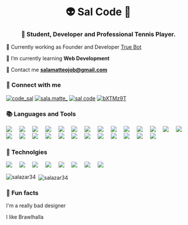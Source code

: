 <h1 align="center">👽 Sal Code 🔐</h1>
<h3 align="center">🧡 Student, Developer and Professional Tennis Player.</h3>

🔐 Currently working as Founder and Developer [True Bot](https://truebot.xyz)

🌱 I’m currently learning **Web Development**

🚀 Contact me **salamatteojob@gmail.com**

<h3 align="left">🚀 Connect with me</h3>
<p align="left">
<a href="https://twitter.com/code_sal" target="blank"><img align="center" src="https://img.shields.io/badge/@code_sal-%231DA1F2.svg?style=for-the-badge&logo=Twitter&logoColor=white" alt="code_sal" /></a>
<a href="https://instagram.com/sala.matte_" target="blank"><img align="center" src="https://img.shields.io/badge/@sal.matte_-%23E4405F.svg?style=for-the-badge&logo=Instagram&logoColor=white" alt="sala.matte_"/></a>
<a href="https://www.youtube.com/c/sal code" target="blank"><img align="center" src="https://img.shields.io/badge/Sal Code-%23FF0000.svg?style=for-the-badge&logo=YouTube&logoColor=white" alt="sal code"/></a>
<a href="https://discord.gg/bXTMz9T" target="blank"><img align="center" src="https://img.shields.io/badge/True Community-%237289DA.svg?style=for-the-badge&logo=discord&logoColor=white" alt="bXTMz9T" /></a>
</p>

<h3 align="left">📚 Languages and Tools</h3>
<p align="left"><img src="https://img.shields.io/badge/c-%2300599C.svg?style=for-the-badge&logo=c&logoColor=white">&nbsp;&nbsp;&nbsp;&nbsp;&nbsp;<img src="https://img.shields.io/badge/c%23-%23239120.svg?style=for-the-badge&logo=c-sharp&logoColor=white">&nbsp;&nbsp;&nbsp;&nbsp;&nbsp;<img src="https://img.shields.io/badge/c++-%2300599C.svg?style=for-the-badge&logo=c%2B%2B&logoColor=white">&nbsp;&nbsp;&nbsp;&nbsp;&nbsp;<img src="https://img.shields.io/badge/html5-%23E34F26.svg?style=for-the-badge&logo=html5&logoColor=white">&nbsp;&nbsp;&nbsp;&nbsp;&nbsp;<img src="https://img.shields.io/badge/css3-%231572B6.svg?style=for-the-badge&logo=css3&logoColor=white">&nbsp;&nbsp;&nbsp;&nbsp;&nbsp;<img src="https://img.shields.io/badge/javascript-%23323330.svg?style=for-the-badge&logo=javascript&logoColor=%23F7DF1E">&nbsp;&nbsp;&nbsp;&nbsp;&nbsp;<img src="https://img.shields.io/badge/markdown-%23000000.svg?style=for-the-badge&logo=markdown&logoColor=white">&nbsp;&nbsp;&nbsp;&nbsp;&nbsp;<img src="https://img.shields.io/badge/python-3670A0?style=for-the-badge&logo=python&logoColor=ffdd54)">&nbsp;&nbsp;&nbsp;&nbsp;&nbsp;<img src="https://img.shields.io/badge/bootstrap-%23563D7C.svg?style=for-the-badge&logo=bootstrap&logoColor=white">&nbsp;&nbsp;&nbsp;&nbsp;&nbsp;<img src="https://img.shields.io/badge/django-%23092E20.svg?style=for-the-badge&logo=django&logoColor=white">&nbsp;&nbsp;&nbsp;&nbsp;&nbsp;<img src="https://img.shields.io/badge/NPM-%23000000.svg?style=for-the-badge&logo=npm&logoColor=white">&nbsp;&nbsp;&nbsp;&nbsp;&nbsp;<img src="https://img.shields.io/badge/node.js-6DA55F?style=for-the-badge&logo=node.js&logoColor=white">&nbsp;&nbsp;&nbsp;&nbsp;&nbsp;<img src="https://img.shields.io/badge/adobe-%23FF0000.svg?style=for-the-badge&logo=adobe&logoColor=white">&nbsp;&nbsp;&nbsp;&nbsp;&nbsp;<img src="https://img.shields.io/badge/Adobe%20Acrobat%20Reader-EC1C24.svg?style=for-the-badge&logo=Adobe%20Acrobat%20Reader&logoColor=white">&nbsp;&nbsp;&nbsp;&nbsp;&nbsp;<img src="https://img.shields.io/badge/Adobe%20Creative%20Cloud-DA1F26.svg?style=for-the-badge&logo=Adobe%20Creative%20Cloud&logoColor=white">&nbsp;&nbsp;&nbsp;&nbsp;&nbsp;<img src="https://img.shields.io/badge/Adobe%20Fonts-000B1D.svg?style=for-the-badge&logo=Adobe%20Fonts&logoColor=white">&nbsp;&nbsp;&nbsp;&nbsp;&nbsp;<img src="https://img.shields.io/badge/Adobe%20XD-470137?style=for-the-badge&logo=Adobe%20XD&logoColor=#FF61F6">&nbsp;&nbsp;&nbsp;&nbsp;&nbsp;<img src="https://img.shields.io/badge/Canva-%2300C4CC.svg?style=for-the-badge&logo=Canva&logoColor=white">&nbsp;&nbsp;&nbsp;&nbsp;&nbsp;<img src="https://img.shields.io/badge/Atom-%2366595C.svg?style=for-the-badge&logo=atom&logoColor=white">&nbsp;&nbsp;&nbsp;&nbsp;&nbsp;<img src="https://img.shields.io/badge/jupyter-%23FA0F00.svg?style=for-the-badge&logo=jupyter&logoColor=white">&nbsp;&nbsp;&nbsp;&nbsp;&nbsp;<img src="https://img.shields.io/badge/pycharm-143?style=for-the-badge&logo=pycharm&logoColor=black&color=black&labelColor=green">&nbsp;&nbsp;&nbsp;&nbsp;&nbsp;<img src="https://img.shields.io/badge/sublime_text-%23575757.svg?style=for-the-badge&logo=sublime-text&logoColor=important">&nbsp;&nbsp;&nbsp;&nbsp;&nbsp;<img src="https://img.shields.io/badge/Visual%20Studio%20Code-0078d7.svg?style=for-the-badge&logo=visual-studio-code&logoColor=white">&nbsp;&nbsp;&nbsp;&nbsp;&nbsp;<img src="https://img.shields.io/badge/Visual%20Studio-5C2D91.svg?style=for-the-badge&logo=visual-studio&logoColor=white">&nbsp;&nbsp;&nbsp;&nbsp;&nbsp;<img src="https://img.shields.io/badge/git-%23F05033.svg?style=for-the-badge&logo=git&logoColor=white">&nbsp;&nbsp;&nbsp;&nbsp;&nbsp;<img src="https://img.shields.io/badge/github-%23121011.svg?style=for-the-badge&logo=github&logoColor=white"></p>

<h3 align="left">🚄 Technolgies</h3>
<p align="left"><img src="https://img.shields.io/badge/Cloudflare-F38020?style=for-the-badge&logo=Cloudflare&logoColor=white">&nbsp;&nbsp;&nbsp;&nbsp;&nbsp;<img src="https://img.shields.io/badge/heroku-%23430098.svg?style=for-the-badge&logo=heroku&logoColor=white">&nbsp;&nbsp;&nbsp;&nbsp;&nbsp;<img src="https://img.shields.io/badge/netlify-%23000000.svg?style=for-the-badge&logo=netlify&logoColor=#00C7B7">&nbsp;&nbsp;&nbsp;&nbsp;&nbsp;<img src="https://img.shields.io/badge/MongoDB-%234ea94b.svg?style=for-the-badge&logo=mongodb&logoColor=white">&nbsp;&nbsp;&nbsp;&nbsp;&nbsp;<img src="https://img.shields.io/badge/Ubuntu-E95420?style=for-the-badge&logo=ubuntu&logoColor=white">&nbsp;&nbsp;&nbsp;&nbsp;&nbsp;<img src="https://img.shields.io/badge/Kali-268BEE?style=for-the-badge&logo=kalilinux&logoColor=white">&nbsp;&nbsp;&nbsp;&nbsp;&nbsp;<img src="https://img.shields.io/badge/Windows-0078D6?style=for-the-badge&logo=windows&logoColor=white">&nbsp;&nbsp;&nbsp;&nbsp;&nbsp;<img src="https://img.shields.io/badge/-Arduino-00979D?style=for-the-badge&logo=Arduino&logoColor=white"></p>

<p><img align="left" src="https://github-readme-stats.vercel.app/api/top-langs?username=salazar34&show_icons=true&theme=dracula&locale=en&layout=compact" alt="salazar34" /></p>

<p>&nbsp;<img align="center" src="https://github-readme-stats.vercel.app/api?username=salazar34&show_icons=true&theme=dracula&locale=en" alt="salazar34" /></p>

<h3 align="left">🤔 Fun facts</h3>

I'm a really bad designer

I like Brawlhalla
